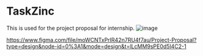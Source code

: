 # TaskZinc
This is used for the project proposal for internship. 
![image](https://github.com/ZhiHaoZinc/TaskZinc/assets/149494620/d8faaa61-3a74-4ef9-82bc-d29219eabf4c)

https://www.figma.com/file/moWCNTxPrIR42n7RU4f7au/Project-Proposal?type=design&node-id=0%3A1&mode=design&t=lLcMM9sPE0d5l4C2-1

